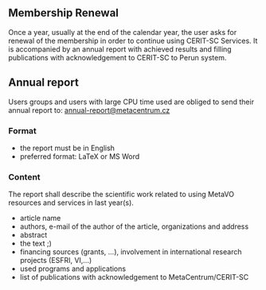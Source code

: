 ## Membership Renewal
Once a year, usually at the end of the calendar year, the user asks for renewal of the membership in order to continue using CERIT-SC Services. It is accompanied by an annual report with achieved results and filling publications with acknowledgement to CERIT-SC to Perun system.

## Annual report

Users groups and users with large CPU time used are obliged to send their annual report to: annual-report@metacentrum.cz

### Format

- the report must be in English
- preferred format: LaTeX or MS Word

### Content

The report shall describe the scientific work related to using MetaVO resources and services in last year(s).

- article name
- authors, e-mail of the author of the article, organizations and address
- abstract
- the text ;)
- financing sources (grants, ...), involvement in international research projects (ESFRI, VI,...)
- used programs and applications
- list of publications with acknowledgement to MetaCentrum/CERIT-SC
